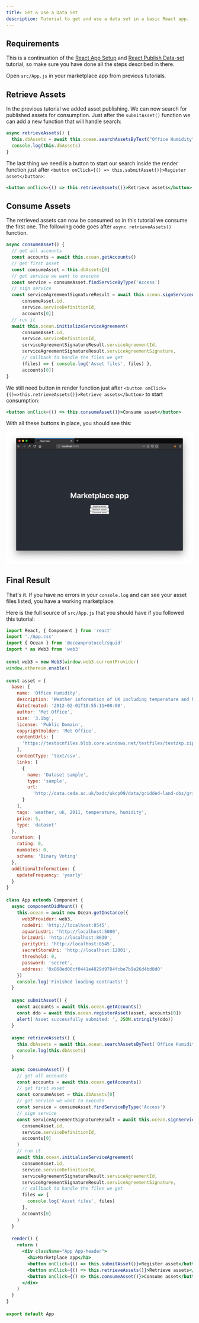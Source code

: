 ```yaml
---
title: Get & Use a Data Set
description: Tutorial to get and use a data set in a basic React app.
---
```


## Requirements

This is a continuation of the [React App Setup](/tutorials/react-setup/) and [React Publish Data-set](/tutorials/react-publish-data-set/) tutorial, so make sure you have done all the steps described in there.

Open `src/App.js` in your marketplace app from previous tutorials.

## Retrieve Assets

In the previous tutorial we added asset publishing. We can now search for published assets for consumption. Just after the `submitAsset()` function we can add a new function that will handle search:

```js
async retrieveAssets() {
  this.dbAssets = await this.ocean.searchAssetsByText("Office Humidity")
  console.log(this.dbAssets)
}
```

The last thing we need is a button to start our search inside the render function just after `<button onClick={() => this.submitAsset()}>Register asset</button>`:

```jsx
<button onClick={() => this.retrieveAssets()}>Retrieve assets</button>
```

## Consume Assets

The retrieved assets can now be consumed so in this tutorial we consume the first one. The following code goes after `async retrieveAssets()` function.

```js
async consumeAsset() {
  // get all accounts
  const accounts = await this.ocean.getAccounts()
  // get first asset
  const consumeAsset = this.dbAssets[0]
  // get service we want to execute
  const service = consumeAsset.findServiceByType('Access')
  // sign service
  const serviceAgreementSignatureResult = await this.ocean.signServiceAgreement(
      consumeAsset.id,
      service.serviceDefinitionId,
      accounts[0])
  // run it
  await this.ocean.initializeServiceAgreement(
      consumeAsset.id,
      service.serviceDefinitionId,
      serviceAgreementSignatureResult.serviceAgreementId,
      serviceAgreementSignatureResult.serviceAgreementSignature,
      // callback to handle the files we get
      (files) => { console.log('Asset files', files) },
      accounts[0])
}
```

We still need button in render function just after `<button onClick={()=>this.retrieveAssets()}>Retrieve assets</button>` to start consumption:

```jsx
<button onClick={() => this.consumeAsset()}>Consume asset</button>
```

With all these buttons in place, you should see this:

![React App 05](images/react-app-05.png)

## Final Result

That's it. If you have no errors in your `console.log` and can see your asset files listed, you have a working marketplace.

Here is the full source of `src/App.js` that you should have if you followed this tutorial:

```jsx
import React, { Component } from 'react'
import './App.css'
import { Ocean } from '@oceanprotocol/squid'
import * as Web3 from 'web3'

const web3 = new Web3(window.web3.currentProvider)
window.ethereum.enable()

const asset = {
  base: {
    name: 'Office Humidity',
    description: 'Weather information of UK including temperature and humidity',
    dateCreated: '2012-02-01T10:55:11+00:00',
    author: 'Met Office',
    size: '3.1bg',
    license: 'Public Domain',
    copyrightHolder: 'Met Office',
    contentUrls: [
      'https://testocnfiles.blob.core.windows.net/testfiles/testzkp.zip'
    ],
    contentType: 'text/csv',
    links: [
      {
        name: 'Dataset sample',
        type: 'sample',
        url:
          'http://data.ceda.ac.uk/badc/ukcp09/data/gridded-land-obs/gridded-land-obs-daily/'
      }
    ],
    tags: 'weather, uk, 2011, temperature, humidity',
    price: 5,
    type: 'dataset'
  },
  curation: {
    rating: 0,
    numVotes: 0,
    schema: 'Binary Voting'
  },
  additionalInformation: {
    updateFrequency: 'yearly'
  }
}

class App extends Component {
  async componentDidMount() {
    this.ocean = await new Ocean.getInstance({
      web3Provider: web3,
      nodeUri: 'http://localhost:8545',
      aquariusUri: 'http://localhost:5000',
      brizoUri: 'http://localhost:8030',
      parityUri: 'http://localhost:8545',
      secretStoreUri: 'http://localhost:12001',
      threshold: 0,
      password: 'secret',
      address: '0x068ed00cf0441e4829d9784fcbe7b9e26d4bd8d0'
    })
    console.log('Finished loading contracts!')
  }

  async submitAsset() {
    const accounts = await this.ocean.getAccounts()
    const ddo = await this.ocean.registerAsset(asset, accounts[0])
    alert('Asset successfully submited: ', JSON.stringify(ddo))
  }

  async retrieveAssets() {
    this.dbAssets = await this.ocean.searchAssetsByText('Office Humidity')
    console.log(this.dbAssets)
  }

  async consumeAsset() {
    // get all accounts
    const accounts = await this.ocean.getAccounts()
    // get first asset
    const consumeAsset = this.dbAssets[0]
    // get service we want to execute
    const service = consumeAsset.findServiceByType('Access')
    // sign service
    const serviceAgreementSignatureResult = await this.ocean.signServiceAgreement(
      consumeAsset.id,
      service.serviceDefinitionId,
      accounts[0]
    )
    // run it
    await this.ocean.initializeServiceAgreement(
      consumeAsset.id,
      service.serviceDefinitionId,
      serviceAgreementSignatureResult.serviceAgreementId,
      serviceAgreementSignatureResult.serviceAgreementSignature,
      // callback to handle the files we get
      files => {
        console.log('Asset files', files)
      },
      accounts[0]
    )
  }

  render() {
    return (
      <div className="App App-header">
        <h1>Marketplace app</h1>
        <button onClick={() => this.submitAsset()}>Register asset</button>
        <button onClick={() => this.retrieveAssets()}>Retrieve assets</button>
        <button onClick={() => this.consumeAsset()}>Consume asset</button>
      </div>
    )
  }
}

export default App
```

